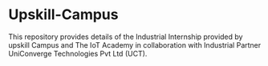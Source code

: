 # Upskill-Campus
This repository provides details of the Industrial Internship provided by upskill Campus and The IoT Academy in collaboration with Industrial Partner UniConverge Technologies Pvt Ltd (UCT).
